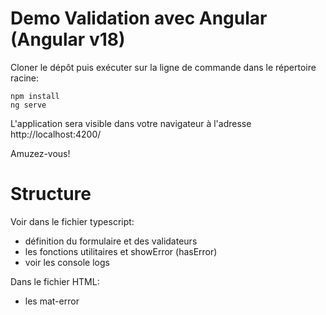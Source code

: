 # Demo Validation avec Angular (Angular v18)

Cloner le dépôt puis exécuter sur la ligne de commande dans le répertoire racine:

```
npm install
ng serve
```

L'application sera visible dans votre navigateur à l'adresse http://localhost:4200/

Amuzez-vous!

# Structure

Voir dans le fichier typescript:
- définition du formulaire et des validateurs
- les fonctions utilitaires et showError (hasError)
- voir les console logs

Dans le fichier HTML:
- les mat-error